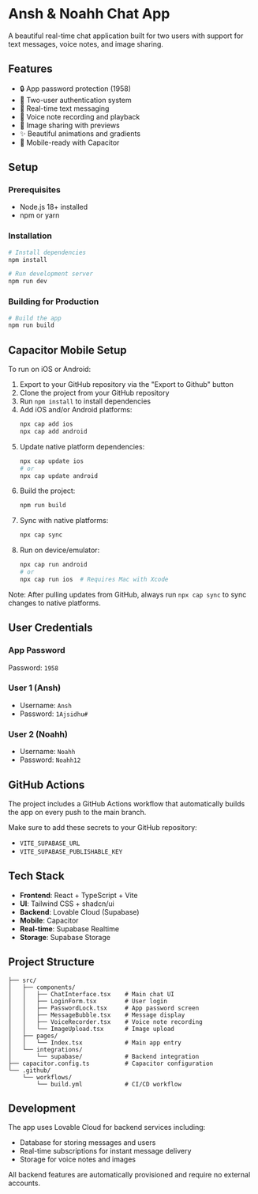 # Ansh & Noahh Chat App

A beautiful real-time chat application built for two users with support for text messages, voice notes, and image sharing.

## Features

- 🔒 App password protection (1958)
- 👥 Two-user authentication system
- 💬 Real-time text messaging
- 🎤 Voice note recording and playback
- 📸 Image sharing with previews
- ✨ Beautiful animations and gradients
- 📱 Mobile-ready with Capacitor

## Setup

### Prerequisites
- Node.js 18+ installed
- npm or yarn

### Installation

```bash
# Install dependencies
npm install

# Run development server
npm run dev
```

### Building for Production

```bash
# Build the app
npm run build
```

## Capacitor Mobile Setup

To run on iOS or Android:

1. Export to your GitHub repository via the "Export to Github" button
2. Clone the project from your GitHub repository
3. Run `npm install` to install dependencies
4. Add iOS and/or Android platforms:
   ```bash
   npx cap add ios
   npx cap add android
   ```
5. Update native platform dependencies:
   ```bash
   npx cap update ios
   # or
   npx cap update android
   ```
6. Build the project:
   ```bash
   npm run build
   ```
7. Sync with native platforms:
   ```bash
   npx cap sync
   ```
8. Run on device/emulator:
   ```bash
   npx cap run android
   # or
   npx cap run ios  # Requires Mac with Xcode
   ```

Note: After pulling updates from GitHub, always run `npx cap sync` to sync changes to native platforms.

## User Credentials

### App Password
Password: `1958`

### User 1 (Ansh)
- Username: `Ansh`
- Password: `1Ajsidhu#`

### User 2 (Noahh)
- Username: `Noahh`
- Password: `Noahh12`

## GitHub Actions

The project includes a GitHub Actions workflow that automatically builds the app on every push to the main branch.

Make sure to add these secrets to your GitHub repository:
- `VITE_SUPABASE_URL`
- `VITE_SUPABASE_PUBLISHABLE_KEY`

## Tech Stack

- **Frontend**: React + TypeScript + Vite
- **UI**: Tailwind CSS + shadcn/ui
- **Backend**: Lovable Cloud (Supabase)
- **Mobile**: Capacitor
- **Real-time**: Supabase Realtime
- **Storage**: Supabase Storage

## Project Structure

```
├── src/
│   ├── components/
│   │   ├── ChatInterface.tsx    # Main chat UI
│   │   ├── LoginForm.tsx        # User login
│   │   ├── PasswordLock.tsx     # App password screen
│   │   ├── MessageBubble.tsx    # Message display
│   │   ├── VoiceRecorder.tsx    # Voice note recording
│   │   └── ImageUpload.tsx      # Image upload
│   ├── pages/
│   │   └── Index.tsx            # Main app entry
│   └── integrations/
│       └── supabase/            # Backend integration
├── capacitor.config.ts          # Capacitor configuration
└── .github/
    └── workflows/
        └── build.yml            # CI/CD workflow
```

## Development

The app uses Lovable Cloud for backend services including:
- Database for storing messages and users
- Real-time subscriptions for instant message delivery
- Storage for voice notes and images

All backend features are automatically provisioned and require no external accounts.
